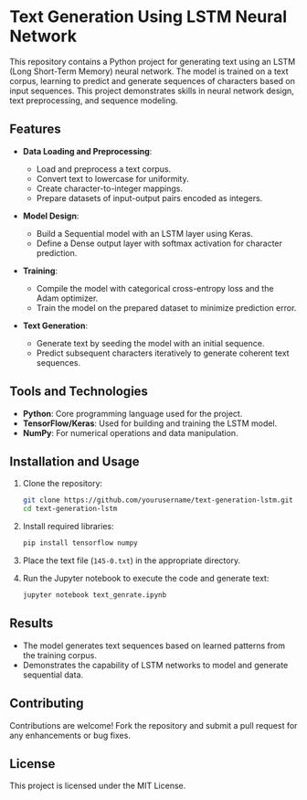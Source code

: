 
# Text Generation Using LSTM Neural Network

This repository contains a Python project for generating text using an LSTM (Long Short-Term Memory) neural network. The model is trained on a text corpus, learning to predict and generate sequences of characters based on input sequences. This project demonstrates skills in neural network design, text preprocessing, and sequence modeling.

## Features

- **Data Loading and Preprocessing**:
  - Load and preprocess a text corpus.
  - Convert text to lowercase for uniformity.
  - Create character-to-integer mappings.
  - Prepare datasets of input-output pairs encoded as integers.

- **Model Design**:
  - Build a Sequential model with an LSTM layer using Keras.
  - Define a Dense output layer with softmax activation for character prediction.

- **Training**:
  - Compile the model with categorical cross-entropy loss and the Adam optimizer.
  - Train the model on the prepared dataset to minimize prediction error.

- **Text Generation**:
  - Generate text by seeding the model with an initial sequence.
  - Predict subsequent characters iteratively to generate coherent text sequences.

## Tools and Technologies

- **Python**: Core programming language used for the project.
- **TensorFlow/Keras**: Used for building and training the LSTM model.
- **NumPy**: For numerical operations and data manipulation.

## Installation and Usage

1. Clone the repository:
   ```bash
   git clone https://github.com/yourusername/text-generation-lstm.git
   cd text-generation-lstm
   ```

2. Install required libraries:
   ```bash
   pip install tensorflow numpy
   ```

3. Place the text file (`145-0.txt`) in the appropriate directory.

4. Run the Jupyter notebook to execute the code and generate text:
   ```bash
   jupyter notebook text_genrate.ipynb
   ```

## Results

- The model generates text sequences based on learned patterns from the training corpus.
- Demonstrates the capability of LSTM networks to model and generate sequential data.

## Contributing

Contributions are welcome! Fork the repository and submit a pull request for any enhancements or bug fixes.

## License

This project is licensed under the MIT License.

